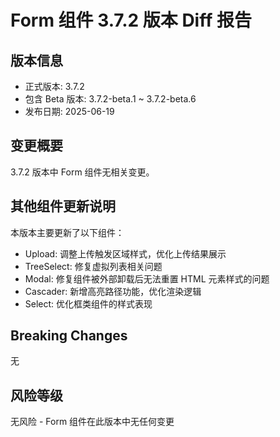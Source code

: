 # Form 组件 3.7.2 版本 Diff 报告

## 版本信息
- 正式版本: 3.7.2
- 包含 Beta 版本: 3.7.2-beta.1 ~ 3.7.2-beta.6
- 发布日期: 2025-06-19

## 变更概要

3.7.2 版本中 Form 组件无相关变更。

## 其他组件更新说明

本版本主要更新了以下组件：
- Upload: 调整上传触发区域样式，优化上传结果展示
- TreeSelect: 修复虚拟列表相关问题
- Modal: 修复组件被外部卸载后无法重置 HTML 元素样式的问题
- Cascader: 新增高亮路径功能，优化渲染逻辑
- Select: 优化框类组件的样式表现

## Breaking Changes

无

## 风险等级

无风险 - Form 组件在此版本中无任何变更